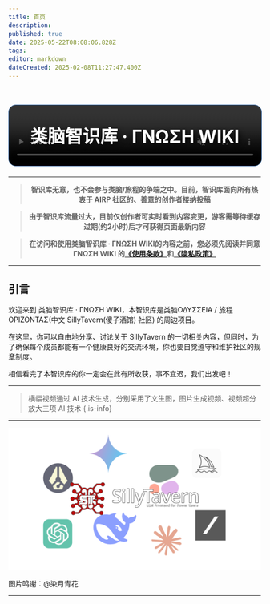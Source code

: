 ```yaml
---
title: 首页
description: 
published: true
date: 2025-05-22T08:08:06.828Z
tags: 
editor: markdown
dateCreated: 2025-02-08T11:27:47.400Z
---
```


<div style="position: relative; width: 100%; text-align: center;">
  
  <!-- 背景图片 -->
  <div style="
    position: absolute; 
    top: 0; 
    left: 0; 
    width: 100%; 
    height: 100%; 
    background: url('/all_upload_files_should_in_here/index/banner-zipped.png') no-repeat center center;
    background-size: cover;
    filter: blur(0.7px);
    border-radius: 15px;
    border: 1px solid rgba(52, 100, 158);
    ">
  </div>
  
  <video autoplay muted loop style="position: absolute; top: 0; left: 0; width: 100%; height: 100%; object-fit: cover; filter: blur(0.2px);border-radius: 15px;border: 1px solid rgba(52, 100, 158);">
    <source src="/all_upload_files_should_in_here/index/banner-remake2-compressed.mp4" type="video/mp4">
  </video>
  
  <!-- 文字内容 -->
  <h1 style="
    position: relative;
    font-size: 2.5em; 
    color: white !important; 
    text-shadow: 4px 4px 10px rgba(0, 0, 0, 0.7);
    padding: 35px;">
    类脑智识库 · ΓΝΩΣΗ WIKI
  </h1>

</div>


<div align="center">
 
---

<blockquote class="is-danger">
  
  <b>智识库无意，也不会参与类脑/旅程的争端之中。目前，智识库面向所有热衷于 AIRP 社区的、善意的创作者接纳投稿</b>
	</blockquote>
  
<blockquote class="is-info">
  
  <b>由于智识库流量过大，目前仅创作者可实时看到内容变更，游客需等待缓存过期(约2小时)后才可获得页面最新内容</b>
	</blockquote>
  
  <blockquote class="is-warning">
  
  <b>在访问和使用类脑智识库 · ΓΝΩΣΗ WIKI的内容之前，您必须先阅读并同意 ΓΝΩΣΗ WIKI 的<a href="/智识库/特别信息/使用条款">《使用条款》</a>和<a href="/智识库/特别信息/隐私政策">《隐私政策》</a></b>
	</blockquote>
  
</div>


---


## 引言
欢迎来到 类脑智识库 · ΓΝΩΣΗ WIKI，本智识库是类脑ΟΔΥΣΣΕΙΑ / 旅程ΟΡΙΖΟΝΤΑΣ(中文 SillyTavern(傻子酒馆) 社区) 的周边项目。

在这里，你可以自由地分享、讨论关于 SillyTavern 的一切相关内容，但同时，为了确保每个成员都能有一个健康良好的交流环境，你也要自觉遵守和维护社区的规章制度。

相信看完了本智识库的你一定会在此有所收获，事不宜迟，我们出发吧！

---

> 横幅视频通过 AI 技术生成，分别采用了文生图，图片生成视频、视频超分放大三项 AI 技术
{.is-info}


---

![sillytavern-banner-zipped.png](/all_upload_files_should_in_here/index/sillytavern-banner-zipped.png)

图片鸣谢：@染月青花

---


